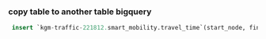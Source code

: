 ### copy table to another table bigquery 





 

```sql
 insert `kgm-traffic-221812.smart_mobility.travel_time`(start_node, finish_node, speed, travel_time, ts) SELECT start_node, finish_node, speed, travel_time, PARSE_TIMESTAMP("%Y-%m-%d %H:%M:%S%Ez", ts) FROM `kgm-traffic-221812.smart_mobility.travel_time_tmp` LIMIT 10
```
